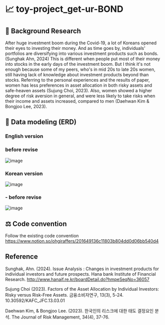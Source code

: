 # 📈 toy-project_get-ur-BOND
## 📝 Background Research
 After huge investment boom during the Covid-19, a lot of Koreans opened their eyes to investing their money. And as time goes by, individuals' portfolios are diversifying into various investment products such as bonds. (Sunghak Ahn, 2024) This is different when people put most of their money into stocks in the early days of the investment boom. But I think it's not enough because some of my peers, who's in mid 20s to late 20s women, still having lack of knowledge about investment products beyond than stocks.
 Referring to the personal experiences and the results of paper, women has less preferences in asset allocation in both risky assets and safe-heaven assets (Sujung Choi, 2023). Also, women showed a higher degree of risk aversion in general, and were less likely to take risks when their income and assets increased, compared to men (Daehwan Kim & Bongjoo Lee, 2023).

## 🧱 Data modeling (ERD)
### English version

### before revise
![image](https://github.com/user-attachments/assets/5c336d5a-3da3-49dc-833f-b847f6010379)

### Korean version
![image](https://github.com/user-attachments/assets/0380e1da-3cb8-48d3-9f23-6cf59258edaf)

### - before revise
![image](https://github.com/user-attachments/assets/a76102b7-329e-46bc-a73f-185b72582118)


## ⚖ Code convention
Follow the existing code convention
https://www.notion.so/ohgiraffers/201649136c11803b804dd0d06bb540d4

## Reference
Sunghak, Ahn. (2024). Issue Analysis : Changes in investment products for individual investors and future prospects. Hana bank Institute of Financial Research.
http://www.hanaif.re.kr/boardDetail.do?hmpeSeqNo=36057

Sujung Choi (2023). Factors of the Asset Allocation by Individual Investors: Risky versus Risk-Free Assets. 금융소비자연구, 13(3), 5-24. 10.30592/KAFC_JFC.13.03.01

Daehwan Kim, & Bongjoo Lee. (2023). 한국인의 리스크에 대한 태도 결정요인 분석. The Journal of Risk Management, 34(4), 37-76.
